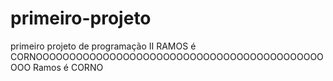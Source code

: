 # primeiro-projeto
primeiro projeto de programação II
RAMOS é CORNOOOOOOOOOOOOOOOOOOOOOOOOOOOOOOOOOOOOOOOOOOOOOO
Ramos é CORNO 

